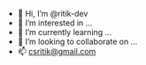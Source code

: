 - 👋 Hi, I’m @ritik-dev
- 👀 I’m interested in ...
- 🌱 I’m currently learning ...
- 💞️ I’m looking to collaborate on ...
- 📫 csritik@gmail.com

<!---
ritik-dev/ritik-dev is a ✨ special ✨ repository because its `README.md` (this file) appears on your GitHub profile.
You can click the Preview link to take a look at your changes.
--->
